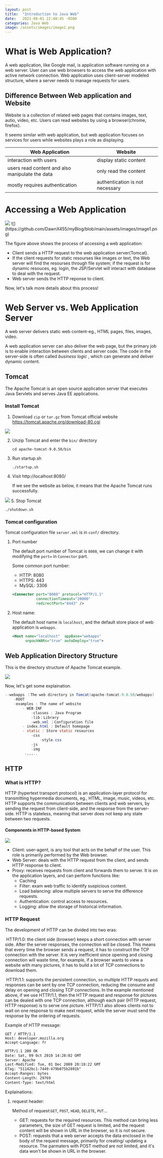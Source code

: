```yaml
---
layout: post
title:  "Introduction to Java Web"
date:   2021-08-01 22:40:45 -0500
categories: Java Web
image: /assets/images/image1.png
---
```

# What is Web Application?

A web application, like Google mail,  is application software running on a web server. User can use web browsers to access the web application with active network connection. Web application uses client-server modeled structure, where a server needs to manage requests for users.

## Difference Between Web application and Website

Website is a collection of related web pages that contains images, text, autio, video, etc. Users can read websites by using a browser(chrome, firefox).

It seems similar with web application, but web application focuses on services for users while websites plays a role as displaying.

| Web Application                                 | Website                         |
| ----------------------------------------------- | ------------------------------- |
| interaction with users                          | display static content          |
| users read content and also manipulate the data | only read the content           |
| mostly requires authentication                  | authentication is not necessary |



# Accessing a Web Application

<img src="https://github.com/DawnX455/myBlog/blob/main/assets/images/image1.png"/>
![](https://github.com/DawnX455/myBlog/blob/main/assets/images/image1.png)


The figure above shows the process of accessing a web application:

- Client sends a HTTP request to the web application server(Tomcat).
-  If the client requests for static resourses like images or text, the Web server will find the resourses through file system; if the request is for dynamic resouces, eg. login, the JSP/Servlet will interact with database to deal with the request.
- Web server sends the HTTP reponse to client.

Now, let's talk more details about this process!

# Web Server vs. Web Application Server

A web server delivers static web content-eg., HTML pages, files, images, video.

A web application server can also deliver the web page, but the primary job is to enable interaction between clients and server code. The code in the server-side is often called *business logic* , which can generate and deliver dynamic content.

## Tomcat 

The Apache Tomcat is an open source application server that executes Java Servlets and serves Java EE applications.

### Install Tomcat

1. Download `zip` or `tar.gz` from Tomcat official website https://tomcat.apache.org/download-80.cgi

![](/assets/images/image2.png)

2. Unzip Tomcat and enter the `bin/` directory

   ``` shell
   cd apache-tomcat-9.0.50/bin
   ```

3. Run startup.sh 

   ``` shell
   ./startup.sh 
   ```

4. Visit http://localhost:8080/

   If we see the website as below, it means that the Apache Tomcat runs successfully.

![](/assets/images/image3.png)
5. Stop Tomcat

   ``` shell
   ./shutdown.sh
   ```

### Tomcat configuration

Tomcat configuration file `server.xml` is in `conf/` directory.

1. Port number

   The default port number of Tomcat is `8080`, we can change it with modifying the `port=` in `Connector` part. 

   Some common port number: 

   - HTTP: 8080
   - HTTPS: 443
   - MySQL: 3306

   ``` xml
   <Connector port="8080" protocol="HTTP/1.1"
              connectionTimeout="20000"
              redirectPort="8443" />
   ```

2. Host name:

   The default host name is `localhost`, and the default store place of web application is `webapps`.

   ```xml
   <Host name="localhost"  appBase="webapps"
         unpackWARs="true" autoDeploy="true">
   ```

## Web Application Directory Structure

This is the directory structure of Apache Tomcat example.

![](/assets/images/image4.png)

Now, let's get some explaination.

```java
--webapps ：The web directory in Tomcat(apache-tomcat-9.0.50/webapps)
	-ROOT
	-examples : The name of website
		- WEB-INF
			-classes : Java Program
			-lib：Library 
			-web.xml ：Configuration file
		- index.html : Default homepage
		- static : Store static resources
            -css
            	-style.css
            -js
            -img
         -.....
```



## HTTP 

### What is HTTP?

HTTP (hypertext transport protocol) is an application-layer protocol for transmitting hypermedia documents, eg., HTML, image, music, videos, etc. HTTP supports the communication between clients and web servers, by sending the request from client-side, and the response from the server-side. HTTP is stateless, meaning that server does not keep any state between two requests.

#### Components in HTTP-based System

![](/assets/images/image5.png)

- Client: user-agent, is any tool that acts on the behalf of the user. This role is primarily performed by the Web browser. 
- Web Server: deals with the HTTP request from the client, and sends HTTP response to client.
- Proxy:  receives requests from client and forwards them to server. It is on the application layers, and can perform functions like:
  - Caching
  - Filter: exam web traffic to identify suspicious content.
  - Load balancing: allow multiple servers to serve the difference requests.
  - Authentication: control access to resources.
  - Logging: allow the storage of historical information.



### HTTP Request

The development of HTTP can be divided into two eras:

​	HTTP/1.0: the client side (browser) keeps a short connection with server side. After the server responses, the connection will be closed. This means that every time the browser sends a request, it has to construct the TCP connection with the server. It is very inefficient since opening and closing connection will waste time, for example, if a browser wants to view a website with many pictures, it has to build a lot of TCP connections to download them.

​	HTTP/1.1: supports the persistent connection, so multiple HTTP requsts and responses can be sent by one TCP connection, reducing the consume and  delay on opening and closing TCP connections. In the example mentioned above, if we use HTTP/1.1, then the HTTP request and response for pictures can be dealed with one TCP connection, although each pair (HTTP request, HTTP response) is to serve one picture. HTTP/1.1 also allows clients not to wait on one response to make next request, while the server must send the response by the ordering of requests.

Example of HTTP message:

```
GET / HTTP/1.1
Host: developer.mozilla.org
Accept-Language: fr
```

```html
HTTP/1.1 200 OK
Date: Sat, 09 Oct 2010 14:28:02 GMT
Server: Apache
Last-Modified: Tue, 01 Dec 2009 20:18:22 GMT
ETag: "51142bc1-7449-479b075b2891b"
Accept-Ranges: bytes
Content-Length: 29769
Content-Type: text/html
```

Explainations:

1. request header:

   Method of request:`GET`, `POST`,  `HEAD`, `DELETE`, `PUT`...

   - GET: requests for the required resources. This method can bring less parameters,  the size of GET request is limited, and the request content will be shown in URL in the browser, so it is not secure.
   - POST: requests that a web server accepts the data enclosed in the body of the request message, primarily for creating/ updating a resource. The parmaters with POST method are not limited, and it's data won't be shown in URL in the browser.
